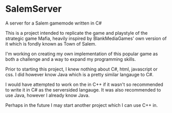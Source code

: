 # SalemServer
A server for a Salem gamemode written in C#

This is a project intended to replicate the game and playstyle of the strategic game Mafia, heavily inspired by BlankMediaGames' own version of it which is fondly known as Town of Salem.

I'm working on creating my own implementation of this popular game as both a challenge and a way to expand my programming skills.

Prior to starting this project, I knew nothing about C#, html, javascript or css. I did however know Java which is a pretty similar langauge to C#.

I would have attempted to work on the in C++ if it wasn't so recommended to write it in C# as the serversided langauge. It was also recommended to use Java, however I already know Java.

Perhaps in the future I may start another project which I can use C++ in.
